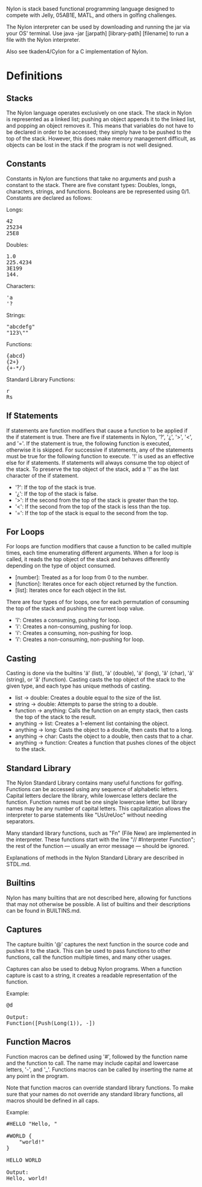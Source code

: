 Nylon is stack based functional programming language designed to compete with Jelly, 05AB1E, MATL, and others in golfing
challenges.

The Nylon interpreter can be used by downloading and running the jar via your OS' terminal. Use
java -jar [jarpath] [library-path] [filename] to run a file with the Nylon interpreter.

Also see tkaden4/Cylon for a C implementation of Nylon.

# Definitions

## Stacks

The Nylon language operates exclusively on one stack. The stack in Nylon is represented as a linked list; pushing an
object appends it to the linked list, and popping an object removes it. This means that variables do not have to be
declared in order to be accessed; they simply have to be pushed to the top of the stack. However, this does make memory
management difficult, as objects can be lost in the stack if the program is not well designed.

## Constants

Constants in Nylon are functions that take no arguments and push a constant to the stack. There are five constant types:
Doubles, longs, characters, strings, and functions. Booleans are be represented using 0/1. Constants are declared as
follows:

Longs:
<pre>
42
25234
25E8
</pre>

Doubles:
<pre>
1.0
225.4234
3E199
144.
</pre>

Characters:
<pre>
'a
'?
</pre>

Strings:
<pre>
"abcdefg"
"123\""
</pre>

Functions:
<pre>
{abcd}
{2+}
{+-*/}
</pre>

Standard Library Functions:
<pre>
r
Rs
</pre>

## If Statements

If statements are function modifiers that cause a function to be applied if the if statement is true. There are five if
statements in Nylon, '?', '¿', '>', '<', and '='. If the statement is true, the following function is executed,
otherwise it is skipped. For successive if statements, any of the statements must be true for the following function to
execute. '!' is used as an effective else for if statements. If statements will always consume the top object of the
stack. To preserve the top object of the stack, add a '!' as the last character of the if statement.

- '?': If the top of the stack is true.
- '¿': If the top of the stack is false.
- '>': If the second from the top of the stack is greater than the top.
- '<': If the second from the top of the stack is less than the top.
- '=': If the top of the stack is equal to the second from the top.

## For Loops

For loops are function modifiers that cause a function to be called multiple times, each time enumerating different
arguments. When a for loop is called, it reads the top object of the stack and behaves differently depending on the type
of object consumed.

- [number]: Treated as a for loop from 0 to the number.
- [function]: Iterates once for each object returned by the function.
- [list]: Iterates once for each object in the list.

There are four types of for loops, one for each permutation of consuming the top of the stack and pushing the current
loop value.

- 'î': Creates a consuming, pushing for loop.
- 'ì': Creates a non-consuming, pushing for loop.
- 'í': Creates a consuming, non-pushing for loop.
- 'ï': Creates a non-consuming, non-pushing for loop.

## Casting
Casting is done via the builtins 'ä' (list), 'à' (double), 'á' (long), 'â' (char), 'ã' (string), or 'å' (function). 
Casting casts the top object of the stack to the given type, and each type has unique methods of casting.

- list -> double: Creates a double equal to the size of the list.
- string -> double: Attempts to parse the string to a double.
- function -> anything: Calls the function on an empty stack, then casts the top of the stack to the result.
- anything -> list: Creates a 1-element list containing the object.
- anything -> long: Casts the object to a double, then casts that to a long.
- anything -> char: Casts the object to a double, then casts that to a char.
- anything -> function: Creates a function that pushes clones of the object to the stack.

## Standard Library

The Nylon Standard Library contains many useful functions for golfing. Functions can be accessed using any sequence of
alphabetic letters. Capital letters declare the library, while lowercase letters declare the function. Function names
must be one single lowercase letter, but library names may be any number of capital letters. This capitalization allows
the interpreter to parse statements like "UsUreUoc" without needing separators.

Many standard library functions, such as "Fn" (File New) are implemented in the interpreter. These functions start
with the line "// #Interpreter Function"; the rest of the function — usually an error message — should be ignored.

Explanations of methods in the Nylon Standard Library are described in STDL.md.

## Builtins

Nylon has many builtins that are not described here, allowing for functions that may not otherwise be possible. A list
of builtins and their descriptions can be found in BUILTINS.md.

## Captures
The capture builtin '@' captures the next function in the source code and pushes it to the stack. This can be used to
pass functions to other functions, call the function multiple times, and many other usages.

Captures can also be used to debug Nylon programs. When a function capture is cast to a string, it creates a readable
representation of the function.

Example:
<pre>
@d

Output:
Function([Push(Long(1)), -])
</pre>

## Function Macros

Function macros can be defined using '#', followed by the function name and the function to call. The name may include
capital and lowercase letters, '-', and '_'. Functions macros can be called by inserting the name at any point in the
program.

Note that function macros can override standard library functions. To make sure that your names do not override any
standard library functions, all macros should be defined in all caps.

Example:
<pre>
#HELLO "Hello, "

#WORLD {
    "world!"
}

HELLO WORLD

Output:
Hello, world!
</pre>

